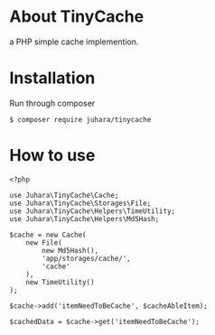 # About TinyCache

a PHP simple cache implemention.

# Installation

Run through composer

    $ composer require juhara/tinycache

# How to use

    <?php

    use Juhara\TinyCache\Cache;
    use Juhara\TinyCache\Storages\File;
    use Juhara\TinyCache\Helpers\TimeUtility;
    use Juhara\TinyCache\Helpers\Md5Hash;

    $cache = new Cache(
        new File(
            new Md5Hash(),
            'app/storages/cache/',
            'cache'
        ),
        new TimeUtility()
    );

    $cache->add('itemNeedToBeCache', $cacheAbleItem);

    $cachedData = $cache->get('itemNeedToBeCache');
